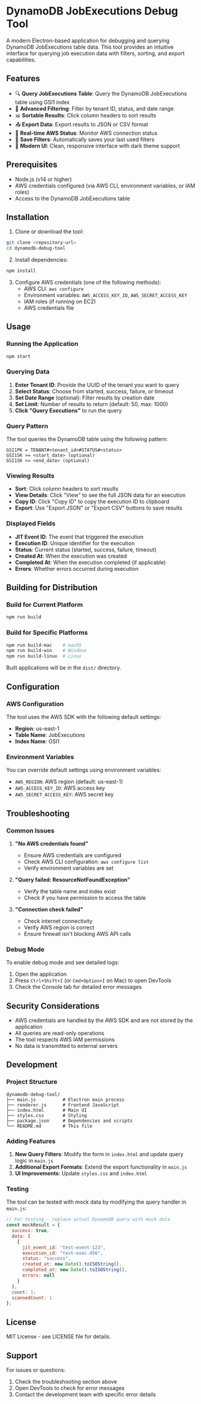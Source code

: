 # DynamoDB JobExecutions Debug Tool

A modern Electron-based application for debugging and querying DynamoDB JobExecutions table data. This tool provides an intuitive interface for querying job execution data with filters, sorting, and export capabilities.

## Features

- 🔍 **Query JobExecutions Table**: Query the DynamoDB JobExecutions table using GSI1 index
- 🎯 **Advanced Filtering**: Filter by tenant ID, status, and date range
- 📊 **Sortable Results**: Click column headers to sort results
- 📤 **Export Data**: Export results to JSON or CSV format
- 🔄 **Real-time AWS Status**: Monitor AWS connection status
- 💾 **Save Filters**: Automatically saves your last used filters
- 🎨 **Modern UI**: Clean, responsive interface with dark theme support

## Prerequisites

- Node.js (v14 or higher)
- AWS credentials configured (via AWS CLI, environment variables, or IAM roles)
- Access to the DynamoDB JobExecutions table

## Installation

1. Clone or download the tool:
```bash
git clone <repository-url>
cd dynamodb-debug-tool
```

2. Install dependencies:
```bash
npm install
```

3. Configure AWS credentials (one of the following methods):
   - AWS CLI: `aws configure`
   - Environment variables: `AWS_ACCESS_KEY_ID`, `AWS_SECRET_ACCESS_KEY`
   - IAM roles (if running on EC2)
   - AWS credentials file

## Usage

### Running the Application

```bash
npm start
```

### Querying Data

1. **Enter Tenant ID**: Provide the UUID of the tenant you want to query
2. **Select Status**: Choose from started, success, failure, or timeout
3. **Set Date Range** (optional): Filter results by creation date
4. **Set Limit**: Number of results to return (default: 50, max: 1000)
5. **Click "Query Executions"** to run the query

### Query Pattern

The tool queries the DynamoDB table using the following pattern:
```
GSI1PK = TENANT#<tenant_id>#STATUS#<status>
GSI1SK >= <start_date> (optional)
GSI1SK <= <end_date> (optional)
```

### Viewing Results

- **Sort**: Click column headers to sort results
- **View Details**: Click "View" to see the full JSON data for an execution
- **Copy ID**: Click "Copy ID" to copy the execution ID to clipboard
- **Export**: Use "Export JSON" or "Export CSV" buttons to save results

### Displayed Fields

- **JIT Event ID**: The event that triggered the execution
- **Execution ID**: Unique identifier for the execution
- **Status**: Current status (started, success, failure, timeout)
- **Created At**: When the execution was created
- **Completed At**: When the execution completed (if applicable)
- **Errors**: Whether errors occurred during execution

## Building for Distribution

### Build for Current Platform
```bash
npm run build
```

### Build for Specific Platforms
```bash
npm run build-mac    # macOS
npm run build-win    # Windows
npm run build-linux  # Linux
```

Built applications will be in the `dist/` directory.

## Configuration

### AWS Configuration

The tool uses the AWS SDK with the following default settings:
- **Region**: us-east-1
- **Table Name**: JobExecutions
- **Index Name**: GSI1

### Environment Variables

You can override default settings using environment variables:
- `AWS_REGION`: AWS region (default: us-east-1)
- `AWS_ACCESS_KEY_ID`: AWS access key
- `AWS_SECRET_ACCESS_KEY`: AWS secret key

## Troubleshooting

### Common Issues

1. **"No AWS credentials found"**
   - Ensure AWS credentials are configured
   - Check AWS CLI configuration: `aws configure list`
   - Verify environment variables are set

2. **"Query failed: ResourceNotFoundException"**
   - Verify the table name and index exist
   - Check if you have permission to access the table

3. **"Connection check failed"**
   - Check internet connectivity
   - Verify AWS region is correct
   - Ensure firewall isn't blocking AWS API calls

### Debug Mode

To enable debug mode and see detailed logs:
1. Open the application
2. Press `Ctrl+Shift+I` (or `Cmd+Option+I` on Mac) to open DevTools
3. Check the Console tab for detailed error messages

## Security Considerations

- AWS credentials are handled by the AWS SDK and are not stored by the application
- All queries are read-only operations
- The tool respects AWS IAM permissions
- No data is transmitted to external servers

## Development

### Project Structure
```
dynamodb-debug-tool/
├── main.js          # Electron main process
├── renderer.js      # Frontend JavaScript
├── index.html       # Main UI
├── styles.css       # Styling
├── package.json     # Dependencies and scripts
└── README.md        # This file
```

### Adding Features

1. **New Query Filters**: Modify the form in `index.html` and update query logic in `main.js`
2. **Additional Export Formats**: Extend the export functionality in `main.js`
3. **UI Improvements**: Update `styles.css` and `index.html`

### Testing

The tool can be tested with mock data by modifying the query handler in `main.js`:

```javascript
// For testing - replace actual DynamoDB query with mock data
const mockResult = {
  success: true,
  data: [
    {
      jit_event_id: "test-event-123",
      execution_id: "test-exec-456",
      status: "success",
      created_at: new Date().toISOString(),
      completed_at: new Date().toISOString(),
      errors: null
    }
  ],
  count: 1,
  scannedCount: 1
};
```

## License

MIT License - see LICENSE file for details.

## Support

For issues or questions:
1. Check the troubleshooting section above
2. Open DevTools to check for error messages
3. Contact the development team with specific error details 